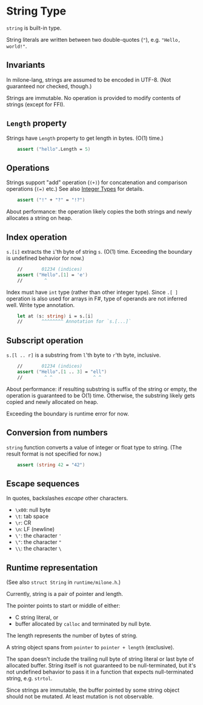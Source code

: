 # String Type

`string` is built-in type.

String literals are written between two double-quotes (`"`), e.g. `"Hello, world!"`.

## Invariants

In milone-lang, strings are assumed to be encoded in UTF-8. (Not guaranteed nor checked, though.)

Strings are immutable. No operation is provided to modify contents of strings (except for FFI).

## `Length` property

Strings have `Length` property to get length in bytes. (O(1) time.)

```fsharp
    assert ("hello".Length = 5)
```

## Operations

Strings support "add" operation (`(+)`) for concatenation and comparison operations (`(=)` etc.) See also [Integer Types](./integer_types.md) for details.

```fsharp
    assert ("!" + "?" = "!?")
```

About performance: the operation likely copies the both strings and newly allocates a string on heap.

## Index operation

`s.[i]` extracts the `i`'th byte of string `s`. (O(1) time. Exceeding the boundary is undefined behavior for now.)

```fsharp
    //       01234 (indices)
    assert ("Hello".[1] = 'e')
    //        ^
```

Index must have `int` type (rather than other integer type). Since `.[ ]` operation is also used for arrays in F#, type of operands are not inferred well. Write type annotation.

```fsharp
    let at (s: string) i = s.[i]
    //       ^^^^^^^^ Annotation for `s.[...]`
```

## Subscript operation

`s.[l .. r]` is a substring from `l`'th byte to `r`'th byte, inclusive.

```fsharp
    //       01234 (indices)
    assert ("Hello".[1 .. 3] = "ell")
    //        ^ ^               ^ ^
```

About performance: if resulting substring is suffix of the string or empty, the operation is guaranteed to be O(1) time. Otherwise, the substring likely gets copied and newly allocated on heap.

Exceeding the boundary is runtime error for now.

## Conversion from numbers

`string` function converts a value of integer or float type to string. (The result format is not specified for now.)

```fsharp
    assert (string 42 = "42")
```

## Escape sequences

In quotes, backslashes *escape* other characters.

- `\x00`: null byte
- `\t`: tab space
- `\r`: CR
- `\n`: LF (newline)
- `\'`: the character `'`
- `\"`: the character `"`
- `\\`: the character `\`

## Runtime representation

(See also `struct String` in `runtime/milone.h`.)

Currently, string is a pair of pointer and length.

The pointer points to start or middle of either:

- C string literal, or
- buffer allocated by `calloc` and terminated by null byte.

The length represents the number of bytes of string.

A string object spans from `pointer` to `pointer + length` (exclusive).

The span doesn't include the trailing null byte of string literal or last byte of allocated buffer. String itself is not guaranteed to be null-terminated, but it's not undefined behavior to pass it in a function that expects null-terminated string, e.g. `strtol`.

Since strings are immutable, the buffer pointed by some string object should not be mutated. At least mutation is not observable.
